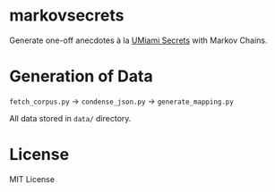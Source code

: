 markovsecrets
=============

Generate one-off anecdotes à la [UMiami Secrets](https://facebook.com/UMiamiSecrets) with Markov Chains.


Generation of Data
==================

`fetch_corpus.py` -> `condense_json.py` -> `generate_mapping.py`

All data stored in `data/` directory.


License
=======

MIT License
